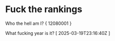 # Fuck the rankings

Who the hell am I?
{ 12080001 }

What fucking year is it?
[ 2025-03-19T23:16:40Z ]
